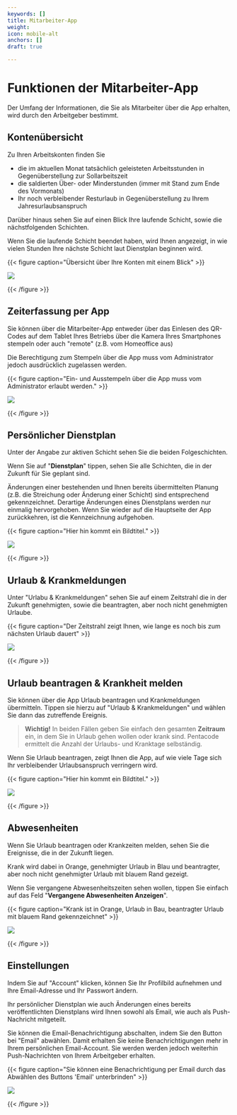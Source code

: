 ```yaml
---
keywords: []
title: Mitarbeiter-App
weight: 
icon: mobile-alt
anchors: []
draft: true

---
```

# Funktionen der Mitarbeiter-App

Der Umfang der Informationen, die Sie als Mitarbeiter über die App erhalten, wird durch den Arbeitgeber bestimmt.

## Kontenübersicht

Zu Ihren Arbeitskonten finden Sie

* die im aktuellen Monat tatsächlich geleisteten Arbeitsstunden in Gegenüberstellung zur Sollarbeitszeit
* die saldierten Über- oder Minderstunden (immer mit Stand zum Ende des Vormonats)
* Ihr noch verbleibender Resturlaub in Gegenüberstellung zu Ihrem Jahresurlaubsanspruch

Darüber hinaus sehen Sie auf einen Blick Ihre laufende Schicht, sowie die nächstfolgenden Schichten.

Wenn Sie die laufende Schicht beendet haben, wird Ihnen angezeigt, in wie vielen Stunden Ihre nächste Schicht laut Dienstplan beginnen wird.

{{< figure caption="Übersicht über Ihre Konten mit einem Blick" >}}

![](/uploads/hilfeartikel_mitarbeiter-app_1.png)  

{{< /figure >}}

## Zeiterfassung per App

Sie können über die Mitarbeiter-App entweder über das Einlesen des QR-Codes auf dem Tablet Ihres Betriebs über die Kamera Ihres Smartphones stempeln oder auch "remote" (z.B. vom Homeoffice aus)

Die Berechtigung zum Stempeln über die App muss vom Administrator jedoch ausdrücklich zugelassen werden.

{{< figure caption="Ein- und Ausstempeln über die App muss vom Administrator erlaubt werden." >}}

![](/uploads/hilfeartikel_mitarbeiter-app_3.png)  

{{< /figure >}}

## Persönlicher Dienstplan

Unter der Angabe zur aktiven Schicht sehen Sie die beiden Folgeschichten. 

Wenn Sie auf "**Dienstplan**" tippen, sehen Sie alle Schichten, die in der Zukunft für Sie geplant sind.

Änderungen einer bestehenden und Ihnen bereits übermittelten Planung (z.B. die Streichung oder Änderung einer Schicht) sind entsprechend gekennzeichnet. Derartige Änderungen eines Dienstplans werden nur einmalig hervorgehoben. Wenn Sie wieder auf die Hauptseite der App zurückkehren, ist die Kennzeichnung aufgehoben. 

{{< figure caption="Hier hin kommt ein Bildtitel." >}}

![](/uploads/hilfeartikel_mitarbeiter-app_2.png)

{{< /figure >}}

## Urlaub & Krankmeldungen

Unter "Urlabu & Krankmeldungen" sehen Sie auf einem Zeitstrahl die in der Zukunft genehmigten, sowie die beantragten, aber noch nicht genehmigten Urlaube.

{{< figure caption="Der Zeitstrahl zeigt Ihnen, wie lange es noch bis zum nächsten Urlaub dauert" >}}

![](/uploads/hilfeartikel_mitarbeiter-app_4.png)

{{< /figure >}}

## Urlaub beantragen & Krankheit melden

Sie können über die App Urlaub beantragen und Krankmeldungen übermitteln. Tippen sie hierzu auf "Urlaub & Krankmeldungen" und wählen Sie dann das zutreffende Ereignis.

> **Wichtig!** In beiden Fällen geben Sie einfach den gesamten **Zeitraum** ein, in dem Sie in Urlaub gehen wollen oder krank sind. Pentacode ermittelt die Anzahl der Urlaubs- und Kranktage selbständig.

Wenn Sie Urlaub beantragen, zeigt Ihnen die App, auf wie viele Tage sich Ihr verbleibender Urlaubsanspruch verringern wird.

{{< figure caption="Hier hin kommt ein Bildtitel." >}}

![](/uploads/hilfeartikel_mitarbeiter-app_5-1.png)

{{< /figure >}}

## Abwesenheiten

Wenn Sie Urlaub beantragen oder Krankzeiten melden, sehen Sie die Ereignisse, die in der Zukunft liegen.

Krank wird dabei in Orange, genehmigter Urlaub in Blau und beantragter, aber noch nicht genehmigter Urlaub mit blauem Rand gezeigt.

Wenn Sie vergangene Abwesenheitszeiten sehen wollen, tippen Sie einfach auf das Feld "**Vergangene Abwesenheiten Anzeigen**".

{{< figure caption="Krank ist in Orange, Urlaub in Bau, beantragter Urlaub mit blauem Rand gekennzeichnet" >}}

![](/uploads/hilfeartikel_mitarbeiter-app_6.png)

{{< /figure >}}

## Einstellungen

Indem Sie auf "Account" klicken, können Sie Ihr Profilbild aufnehmen und Ihre Email-Adresse und Ihr Passwort ändern.

Ihr persönlicher Dienstplan wie auch Änderungen eines bereits veröffentlichten Dienstplans wird Ihnen sowohl als Email, wie auch als Push-Nachricht mitgeteilt.

Sie können die Email-Benachrichtigung abschalten, indem Sie den Button bei "Email" abwählen. Damit erhalten Sie keine Benachrichtigungen mehr in Ihrem persönlichen Email-Account. Sie werden werden jedoch weiterhin Push-Nachrichten von Ihrem Arbeitgeber erhalten.

{{< figure caption="Sie können eine Benachrichtigung per Email durch das Abwählen des Buttons 'Email' unterbrinden" >}}

![](/uploads/hilfeartikel_mitarbeiter-app_7.png)

{{< /figure >}}